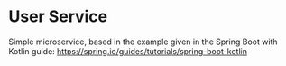# User Service

Simple microservice, based in the example given in the Spring Boot with Kotlin guide: https://spring.io/guides/tutorials/spring-boot-kotlin